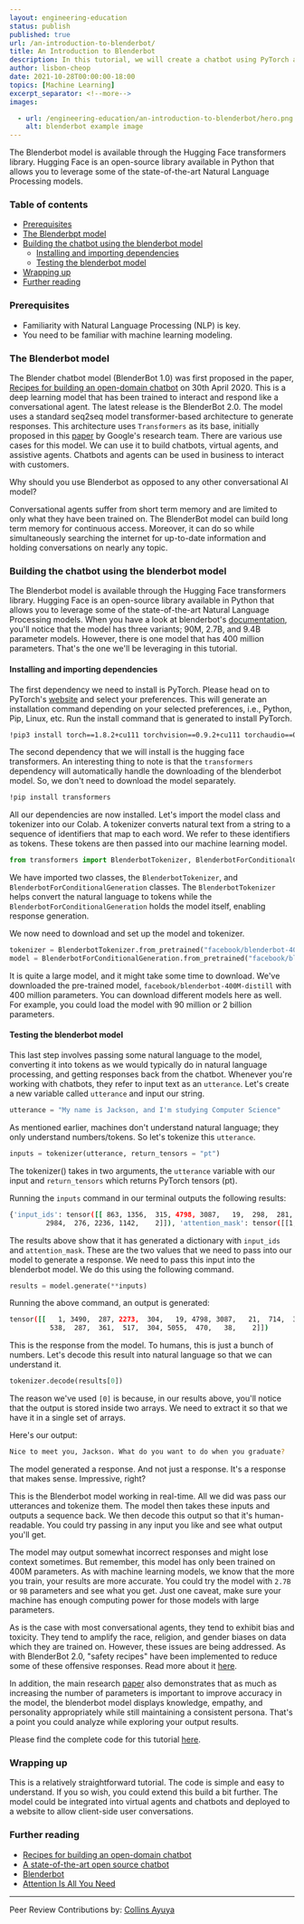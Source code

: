 ```yaml
---
layout: engineering-education
status: publish
published: true
url: /an-introduction-to-blenderbot/
title: An Introduction to Blenderbot
description: In this tutorial, we will create a chatbot using PyTorch and the Blenderbot model.
author: lisbon-cheop
date: 2021-10-28T00:00:00-18:00
topics: [Machine Learning]
excerpt_separator: <!--more-->
images:

  - url: /engineering-education/an-introduction-to-blenderbot/hero.png
    alt: blenderbot example image 
---
```

The Blenderbot model is available through the Hugging Face transformers library. Hugging Face is an open-source library available in Python that allows you to leverage some of the state-of-the-art Natural Language Processing models.
<!--more-->

### Table of contents
- [Prerequisites](#prerequisites)
- [The Blenderbpt model](#the-blenderbot-model)
- [Building the chatbot using the blenderbot model](#building-the-chatbot-using-the-blenderbot-model)
    - [Installing and importing dependencies](#installing-and-importing-dependencies)
    - [Testing the blenderbot model](#testing-the-blenderbot-model)
- [Wrapping up](#wrapping-up)
- [Further reading](#further-reading)

### Prerequisites
- Familiarity with Natural Language Processing (NLP) is key.
- You need to be familiar with machine learning modeling.

### The Blenderbot model
The Blender chatbot model (BlenderBot 1.0) was first proposed in the paper, [Recipes for building an open-domain chatbot](https://arxiv.org/pdf/2004.13637.pdf) on 30th April 2020. This is a deep learning model that has been trained to interact and respond like a conversational agent. The latest release is the BlenderBot 2.0. 
The model uses a standard seq2seq model transformer-based architecture to generate responses. This architecture uses `Transformers` as its base, initially proposed in this [paper](https://arxiv.org/pdf/1706.03762.pdf) by Google's research team.
There are various use cases for this model. We can use it to build chatbots, virtual agents, and assistive agents. Chatbots and agents can be used in business to interact with customers.  

Why should you use Blenderbot as opposed to any other conversational AI model?

Conversational agents suffer from short term memory and are limited to only what they have been trained on. The BlenderBot model can build long term memory for continuous access. Moreover, it can do so while simultaneously searching the internet for up-to-date information and holding conversations on nearly any topic.

### Building the chatbot using the blenderbot model
The Blenderbot model is available through the Hugging Face transformers library. Hugging Face is an open-source library available in Python that allows you to leverage some of the state-of-the-art Natural Language Processing models. When you have a look at blenderbot's [documentation](https://huggingface.co/transformers/model_doc/blenderbot.html), you'll notice that the model has three variants; 90M, 2.7B, and 9.4B parameter models. However, there is one model that has 400 million parameters. That's the one we'll be leveraging in this tutorial.

#### Installing and importing dependencies

The first dependency we need to install is PyTorch. Please head on to PyTorch's [website](https://pytorch.org/get-started/locally/) and select your preferences. This will generate an installation command depending on your selected preferences, i.e., Python, Pip, Linux, etc. Run the install command that is generated to install PyTorch.   

```bash
!pip3 install torch==1.8.2+cu111 torchvision==0.9.2+cu111 torchaudio==0.8.2 -f https://download.pytorch.org/whl/lts/1.8/torch_lts.html
```
The second dependency that we will install is the hugging face transformers. An interesting thing to note is that the `transformers` dependency will automatically handle the downloading of the blenderbot model. So, we don't need to download the model separately. 

```bash
!pip install transformers
```

All our dependencies are now installed. Let's import the model class and tokenizer into our Colab. A tokenizer converts natural text from a string to a sequence of identifiers that map to each word. We refer to these identifiers as tokens. These tokens are then passed into our machine learning model. 

```python
from transformers import BlenderbotTokenizer, BlenderbotForConditionalGeneration
```

We have imported two classes, the `BlenderbotTokenizer`, and `BlenderbotForConditionalGeneration` classes. The `BlenderbotTokenizer` helps convert the natural language to tokens while the `BlenderbotForConditionalGeneration` holds the model itself, enabling response generation.

We now need to download and set up the model and tokenizer.

```python
tokenizer = BlenderbotTokenizer.from_pretrained("facebook/blenderbot-400M-distill")
model = BlenderbotForConditionalGeneration.from_pretrained("facebook/blenderbot-400M-distill")
```
It is quite a large model, and it might take some time to download. We've downloaded the pre-trained model, `facebook/blenderbot-400M-distill` with 400 million parameters. You can download different models here as well. For example, you could load the model with 90 million or 2 billion parameters. 

#### Testing the blenderbot model
This last step involves passing some natural language to the model, converting it into tokens as we would typically do in natural language processing, and getting responses back from the chatbot.
Whenever you're working with chatbots, they refer to input text as an `utterance`. Let's create a new variable called `utterance` and input our string.

```python
utterance = "My name is Jackson, and I'm studying Computer Science"
```
As mentioned earlier, machines don't understand natural language; they only understand numbers/tokens. So let's tokenize this `utterance`.

```python
inputs = tokenizer(utterance, return_tensors = "pt")
```
The tokenizer() takes in two arguments, the `utterance` variable with our input and `return_tensors` which returns PyTorch tensors (pt).

Running the `inputs` command in our terminal outputs the following results:

```bash
{'input_ids': tensor([[ 863, 1356,  315, 4798, 3087,   19,  298,  281,  476, 1616, 1471, 2713,
         2984,  276, 2236, 1142,    2]]), 'attention_mask': tensor([[1, 1, 1, 1, 1, 1, 1, 1, 1, 1, 1, 1, 1, 1, 1, 1, 1]])}
```
The results above show that it has generated a dictionary with `input_ids` and `attention_mask`. These are the two values that we need to pass into our model to generate a response. We need to pass this input into the blenderbot model.
We do this using the following command.

```python
results = model.generate(**inputs)
```
Running the above command, an output is generated:

```bash
tensor([[   1, 3490,  287, 2273,  304,   19, 4798, 3087,   21,  714,  361,  304,
          538,  287,  361,  517,  304, 5055,  470,   38,    2]])
```
This is the response from the model. To humans, this is just a bunch of numbers. Let's decode this result into natural language so that we can understand it.

```python
tokenizer.decode(results[0])
```
The reason we've used `[0]` is because, in our results above, you'll notice that the output is stored inside two arrays.
We need to extract it so that we have it in a single set of arrays.

Here's our output:

```bash
Nice to meet you, Jackson. What do you want to do when you graduate?
```
The model generated a response. And not just a response. It's a response that makes sense. Impressive, right?

This is the Blenderbot model working in real-time. All we did was pass our utterances and tokenize them. The model then takes these inputs and outputs a sequence back. We then decode this output so that it's human-readable. You could try passing in any input you like and see what output you'll get.

The model may output somewhat incorrect responses and might lose context sometimes. But remember, this model has only been trained on 400M parameters. As with machine learning models, we know that the more you train, your results are more accurate. You could try the model with `2.7B` or `9B` parameters and see what you get. Just one caveat, make sure your machine has enough computing power for those models with large parameters.

As is the case with most conversational agents, they tend to exhibit bias and toxicity. They tend to amplify the race, religion, and gender biases on data which they are trained on. However, these issues are being addressed. As with BlenderBot 2.0, "safety recipes" have been implemented to reduce some of these offensive responses. Read more about it [here](https://venturebeat.com/2021/07/16/facebooks-blenderbot-2-0-bot-surfs-the-web-for-knowledge/).

In addition, the main research [paper](https://arxiv.org/pdf/2004.13637.pdf) also demonstrates that as much as increasing the number of parameters is important to improve accuracy in the model, the blenderbot model displays knowledge, empathy, and personality appropriately while still maintaining a consistent persona. That's a point you could analyze while exploring your output results.  

Please find the complete code for this tutorial [here](https://colab.research.google.com/drive/1pyIhbbobNpQ-QC3Dm3n5IU2Un3RdsSaY?usp=sharing). 

### Wrapping up
This is a relatively straightforward tutorial. The code is simple and easy to understand. If you so wish, you could extend this build a bit further. The model could be integrated into virtual agents and chatbots and deployed to a website to allow client-side user conversations.

### Further reading
- [Recipes for building an open-domain chatbot](https://arxiv.org/pdf/2004.13637.pdf)
- [A state-of-the-art open source chatbot](https://ai.facebook.com/blog/state-of-the-art-open-source-chatbot/)
- [Blenderbot](https://huggingface.co/transformers/model_doc/blenderbot.html)
- [Attention Is All You Need](https://arxiv.org/pdf/1706.03762.pdf)

---
Peer Review Contributions by: [Collins Ayuya](https://www.section.io/engineering-education/authors/collins-ayuya/)
